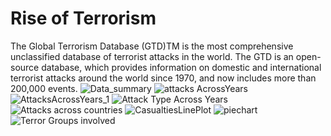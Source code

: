 # Rise of Terrorism
The Global Terrorism Database (GTD)TM is the most comprehensive unclassified database of
terrorist attacks in the world.
The GTD is an open-source database, which provides information on domestic and international
terrorist attacks around the world since 1970, and now includes more than 200,000 events.
![Data_summary](https://user-images.githubusercontent.com/88651007/147401864-60b722c5-9c98-44b5-a641-e2b6af7d6886.PNG)
![attacks AcrossYears](https://user-images.githubusercontent.com/88651007/147401903-f7190b69-8c00-44cd-9626-245ce9af6fb7.png)
![AttacksAcrossYears_1](https://user-images.githubusercontent.com/88651007/147401884-18b9153b-bcd7-46d1-b9f5-54109cb8b1a1.png)
![Attack Type Across Years](https://user-images.githubusercontent.com/88651007/147401916-593dfbd9-e27f-48c0-97d9-416d74fc8f85.png)
![Attacks across countries](https://user-images.githubusercontent.com/88651007/147401923-7d962b59-b938-4d9a-bb4d-81822077c7ca.png)
![CasualtiesLinePlot](https://user-images.githubusercontent.com/88651007/147401930-4bce4144-18c2-4596-a1c1-b862c2fa7b13.png)
![piechart](https://user-images.githubusercontent.com/88651007/147401931-ef892af7-4ba2-4566-8cd6-9362af317212.png)
![Terror Groups involved](https://user-images.githubusercontent.com/88651007/147401932-3b6ad5fb-3668-415e-a5f2-a656bd1d9332.png)
